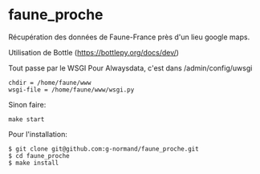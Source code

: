 # faune_proche

Récupération des données de Faune-France près d'un lieu google maps.

Utilisation de Bottle (https://bottlepy.org/docs/dev/)

Tout passe par le WSGI
Pour Alwaysdata, c'est dans /admin/config/uwsgi
```
chdir = /home/faune/www
wsgi-file = /home/faune/www/wsgi.py
``` 

Sinon faire:
```
make start
```


Pour l'installation:
```
$ git clone git@github.com:g-normand/faune_proche.git
$ cd faune_proche
$ make install
``` 
